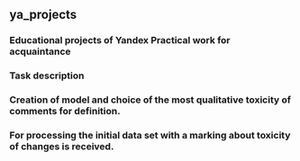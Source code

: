 ## ya_projects
### Educational projects of Yandex Practical work for acquaintance 
### Task description
### Creation of model and choice of the most qualitative toxicity of comments for definition. 
### For processing the initial data set with a marking about toxicity of changes is received. 
